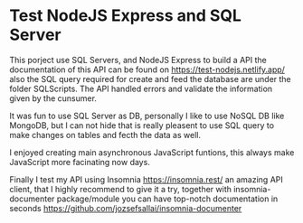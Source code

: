 
# Test NodeJS Express and SQL Server

This porject use SQL Servers, and NodeJS Express to build a API
the documentation of this API can be found on https://test-nodejs.netlify.app/ also the SQL query required for create and feed the database are under the folder SQLScripts. The API handled errors and validate the information given by the cunsumer.

It was fun to use SQL Server as DB, personally I like to use NoSQL DB like MongoDB, but I can not hide that is really pleasent to use SQL query to make changes on tables and fecth the data as well.

I enjoyed creating main asynchronous JavaScript funtions, this always make JavaScript more facinating now days.

Finally I test my API using Insomnia https://insomnia.rest/ an amazing API client, that I highly recommend to give it a try, together with insomnia-documenter package/module you can have top-notch documentation in seconds https://github.com/jozsefsallai/insomnia-documenter
